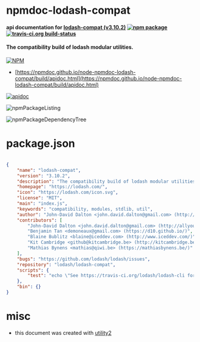 # npmdoc-lodash-compat

#### api documentation for  [lodash-compat (v3.10.2)](https://lodash.com/)  [![npm package](https://img.shields.io/npm/v/npmdoc-lodash-compat.svg?style=flat-square)](https://www.npmjs.org/package/npmdoc-lodash-compat) [![travis-ci.org build-status](https://api.travis-ci.org/npmdoc/node-npmdoc-lodash-compat.svg)](https://travis-ci.org/npmdoc/node-npmdoc-lodash-compat)

#### The compatibility build of lodash modular utilities.

[![NPM](https://nodei.co/npm/lodash-compat.png?downloads=true&downloadRank=true&stars=true)](https://www.npmjs.com/package/lodash-compat)

- [https://npmdoc.github.io/node-npmdoc-lodash-compat/build/apidoc.html](https://npmdoc.github.io/node-npmdoc-lodash-compat/build/apidoc.html)

[![apidoc](https://npmdoc.github.io/node-npmdoc-lodash-compat/build/screenCapture.buildCi.browser.%252Ftmp%252Fbuild%252Fapidoc.html.png)](https://npmdoc.github.io/node-npmdoc-lodash-compat/build/apidoc.html)

![npmPackageListing](https://npmdoc.github.io/node-npmdoc-lodash-compat/build/screenCapture.npmPackageListing.svg)

![npmPackageDependencyTree](https://npmdoc.github.io/node-npmdoc-lodash-compat/build/screenCapture.npmPackageDependencyTree.svg)



# package.json

```json

{
    "name": "lodash-compat",
    "version": "3.10.2",
    "description": "The compatibility build of lodash modular utilities.",
    "homepage": "https://lodash.com/",
    "icon": "https://lodash.com/icon.svg",
    "license": "MIT",
    "main": "index.js",
    "keywords": "compatibility, modules, stdlib, util",
    "author": "John-David Dalton <john.david.dalton@gmail.com> (http://allyoucanleet.com/)",
    "contributors": [
        "John-David Dalton <john.david.dalton@gmail.com> (http://allyoucanleet.com/)",
        "Benjamin Tan <demoneaux@gmail.com> (https://d10.github.io/)",
        "Blaine Bublitz <blaine@iceddev.com> (http://www.iceddev.com/)",
        "Kit Cambridge <github@kitcambridge.be> (http://kitcambridge.be/)",
        "Mathias Bynens <mathias@qiwi.be> (https://mathiasbynens.be/)"
    ],
    "bugs": "https://github.com/lodash/lodash/issues",
    "repository": "lodash/lodash-compat",
    "scripts": {
        "test": "echo \"See https://travis-ci.org/lodash/lodash-cli for testing details.\""
    },
    "bin": {}
}
```



# misc
- this document was created with [utility2](https://github.com/kaizhu256/node-utility2)

